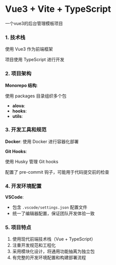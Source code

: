 # Vue3 + Vite + TypeScript
一个vue3的后台管理模板项目

### 1. 技术栈

使用 Vue3 作为前端框架

项目使用 TypeScript 进行开发


### 2. 项目架构
**Monorepo 结构**: 

使用 packages 目录组织多个包

- **alova**: 
- **hooks**: 
- **utils**:

### 3. 开发工具和规范
**Docker**: 使用 Docker 进行容器化部署

**Git Hooks**: 

使用 Husky 管理 Git hooks

配置了 pre-commit 钩子，可能用于代码提交前的检查

### 4. 开发环境配置
**VSCode**: 
  - 包含 `.vscode/settings.json` 配置文件
  - 统一了编辑器配置，保证团队开发体验一致


### 5. 项目特点
1. 使用现代前端技术栈（Vue + TypeScript）
2. 注重开发规范和工程化
3. 采用模块化设计，将通用功能抽离为独立包
4. 有完整的开发环境配置和构建部署流程

